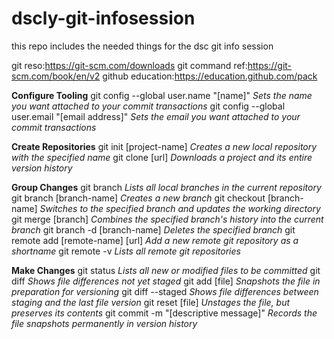 # dscly-git-infosession
this repo includes the needed things for the dsc git info session

git reso:https://git-scm.com/downloads
git command ref:https://git-scm.com/book/en/v2
github education:https://education.github.com/pack


<b>Configure Tooling</b>
git config --global user.name "[name]"
<i>Sets the name you want attached to your commit transactions</i>
git config --global user.email "[email address]"
<i>Sets the email you want attached to your commit transactions</i>

<b>Create Repositories</b>
git init [project-name]
<i>Creates a new local repository with the specified name</i>
git clone [url]
<i>Downloads a project and its entire version history</i>

<b>Group Changes</b>
git branch
<i>Lists all local branches in the current repository</i>
git branch [branch-name]
<i>Creates a new branch</i>
git checkout [branch-name]
<i>Switches to the specified branch and updates the working directory</i>
git merge [branch]
<i>Combines the specified branch's history into the current branch</i>
git branch -d [branch-name]
<i>Deletes the specified branch</i>
git remote add [remote-name] [url]
<i>Add a new remote git repository as a shortname</i>
git remote -v
<i>Lists all remote git repositories</i>

<b>Make Changes</b>
git status
<i>Lists all new or modified files to be committed</i>
git diff
<i>Shows file differences not yet staged</i>
git add [file]
<i>Snapshots the file in preparation for versioning</i>
git diff --staged
<i>Shows file differences between staging and the last file version</i>
git reset [file]
<i>Unstages the file, but preserves its contents</i>
git commit -m "[descriptive message]"
<i>Records the file snapshots permanently in version history</i>